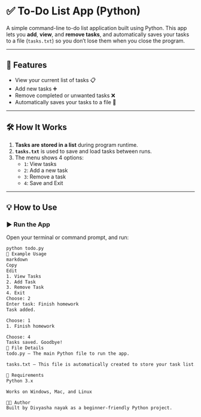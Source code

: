 # ✅ To-Do List App (Python)

A simple command-line to-do list application built using Python. This app lets you **add**, **view**, and **remove tasks**, and automatically saves your tasks to a file (`tasks.txt`) so you don’t lose them when you close the program.

---

## 🚀 Features

- View your current list of tasks 📋  
- Add new tasks ➕  
- Remove completed or unwanted tasks ❌  
- Automatically saves your tasks to a file 💾

---

## 🛠️ How It Works

1. **Tasks are stored in a list** during program runtime.
2. **`tasks.txt`** is used to save and load tasks between runs.
3. The menu shows 4 options:
   - `1`: View tasks
   - `2`: Add a new task
   - `3`: Remove a task
   - `4`: Save and Exit

---

## 💡 How to Use

### ▶️ Run the App

Open your terminal or command prompt, and run:

```bash
python todo.py
📂 Example Usage
markdown
Copy
Edit
1. View Tasks
2. Add Task
3. Remove Task
4. Exit
Choose: 2
Enter task: Finish homework
Task added.

Choose: 1
1. Finish homework

Choose: 4
Tasks saved. Goodbye!
📁 File Details
todo.py – The main Python file to run the app.

tasks.txt – This file is automatically created to store your task list.

🧠 Requirements
Python 3.x

Works on Windows, Mac, and Linux

👩‍💻 Author
Built by Divyasha nayak as a beginner-friendly Python project.

